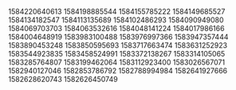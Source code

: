 1584220640613
1584198885544
1584155785222
1584149685527
1584134182547
1584113135689
1584102486293
1584090949080
1584069703703
1584063532616
1584048141224
1584017986166
1584004648919
1583983100488
1583976997366
1583947357444
1583890453248
1583850595693
1583717663474
1583631252923
1583544923835
1583458524991
1583372138267
1583314105065
1583285764807
1583199462064
1583112923400
1583026567071
1582940127046
1582853786792
1582788994984
1582641927666
1582628620743
1582626450749


